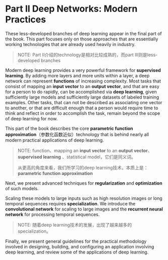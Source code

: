 # Part II Deep Networks: Modern Practices

These less-developed branches of deep learning appear in the final part of the book. This part focuses only on those approaches that are essentially working technologies that are already used heavily in industry.

> NOTE: Part II介绍的technology是相对比较成熟的，而part III则是less-developed branches 

Modern deep learning provides a very powerful framework for **supervised learning**. By adding more layers and more units within a layer, a deep network can represent **functions** of increasing complexity. Most tasks that consist of mapping an **input vector** to an **output vector**, and that are easy for a person to do rapidly, can be accomplished via **deep learning**, given sufficiently large models and sufficiently large datasets of labeled training examples. Other tasks, that can not be described as associating one vector to another, or that are difficult enough that a person would require time to think and reflect in order to accomplish the task, remain beyond the scope of deep learning for now.

This part of the book describes the core **parametric function approximation**（参数化函数近似）technology that is behind nearly all modern practical applications of deep learning. 

> NOTE: function、mapping an **input vector** to an **output vector**、**supervised learning** 、statistical model，它们是同义词。
>
> 从更高的角度来看，我们所学习的deep learning技术，本质上是：**parametric function approximation**

Next, we present advanced techniques for **regularization** and **optimization** of such models. 

Scaling these models to large inputs such as high resolution images or long temporal sequences requires **specialization**. We introduce the **convolutional network** for scaling to large images and the **recurrent neural network** for processing temporal sequences. 

> NOTE: 随着deep learning技术的发展，出现了越来越多的specialization。

Finally, we present general guidelines for the practical methodology involved in designing, building, and configuring an application involving deep learning, and review some of the applications of deep learning.
